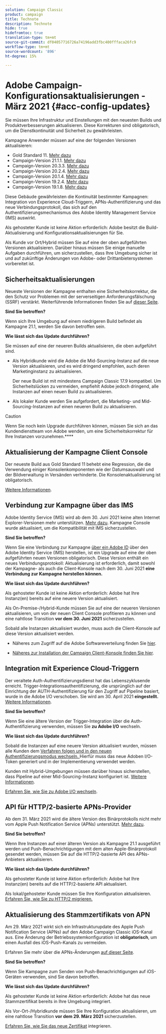 ```yaml
---
solution: Campaign Classic
product: campaign
title: Technote
description: Technote
hide: true
hidefromtoc: true
translation-type: tm+mt
source-git-commit: df04057716726a74196add3fbc400fffaca26fc9
workflow-type: tm+mt
source-wordcount: '896'
ht-degree: 15%

---
```



# Adobe Campaign-Konfigurationsaktualisierungen - März 2021 {#acc-config-updates}

Sie müssen Ihre Infrastruktur und Einstellungen mit den neuesten Builds und Produktverbesserungen aktualisieren. Diese Korrekturen sind obligatorisch, um die Dienstkontinuität und Sicherheit zu gewährleisten.

Kampagne Anwender müssen auf eine der folgenden Versionen aktualisieren:

* Gold Standard 11. [Mehr dazu](../rn/using/gold-standard.md)
* Campaign-Version 21.1.1. [Mehr dazu](../rn/using/latest-release.md)
* Campaign-Version 20.3.3. [Mehr dazu](../rn/using/release--20-3.md)
* Campaign-Version 20.2.4. [Mehr dazu](../rn/using/release--20-2.md)
* Campaign-Version 20.1.4. [Mehr dazu](../rn/using/release--20-1.md)
* Campaign-Version 19.2.4. [Mehr dazu](../rn/using/release--19-2.md)
* Campaign-Version 19.1.8. [Mehr dazu](../rn/using/release--19-1.md)

Diese Gebäude gewährleisten die Kontinuität bestimmter Kampagnen: Integration von Experience Cloud-Triggern, APNs-Authentifizierung und das neue Verbindungsprotokoll, das sich auf den Authentifizierungsmechanismus des Adobe Identity Management Service (IMS) auswirkt.

Als gehosteter Kunde ist keine Aktion erforderlich: Adobe besitzt die Build-Aktualisierung und Konfigurationsaktualisierungen für Sie.

Als Kunde vor Ort/Hybrid müssen Sie auf eine der oben aufgeführten Versionen aktualisieren. Darüber hinaus müssen Sie einige manuelle Aufgaben durchführen, um sicherzustellen, dass Ihre Umgebung sicher ist und auf zukünftige Änderungen von Adobe- oder Drittanbietersystemen vorbereitet ist.

## Sicherheitsaktualisierungen

Neueste Versionen der Kampagne enthalten eine Sicherheitskorrektur, die den Schutz vor Problemen mit der serverseitigen Anforderungsfälschung (SSRF) verstärkt. Weiterführende Informationen finden Sie auf [dieser Seite](https://helpx.adobe.com/de/security/products/campaign/apsb21-04.html).

**Sind Sie betroffen?**

Wenn sich Ihre Umgebung auf einem niedrigeren Build befindet als Kampagne 21.1, werden Sie davon betroffen sein.

**Wie lässt sich das Update durchführen?**

Sie müssen auf eine der neueren Builds aktualisieren, die oben aufgeführt sind.

* Als Hybridkunde wird die Adobe die Mid-Sourcing-Instanz auf die neue Version aktualisieren, und es wird dringend empfohlen, auch deren Marketinginstanz zu aktualisieren.

   Der neue Build ist mit mindestens Campaign Classic 17.9 kompatibel. Um Sicherheitslücken zu vermeiden, empfiehlt Adobe jedoch dringend, alle Instanzen auf einen neuen Build zu aktualisieren. 

* Als lokaler Kunde werden Sie aufgefordert, die Marketing- und Mid-Sourcing-Instanzen auf einen neueren Build zu aktualisieren.

>[!CAUTION]
>
>Wenn Sie noch kein Upgrade durchführen können, müssen Sie sich an das Kundendienstteam von Adobe wenden, um eine Sicherheitskorrektur für Ihre Instanzen vorzunehmen.****


## Aktualisierung der Kampagne Client Console

Der neueste Build aus Gold Standard 11 behebt eine Regression, die die Verwendung einiger Konsolenkomponenten wie der Datumsauswahl und der Bildverwaltung in Versänden verhinderte. Die Konsolenaktualisierung ist obligatorisch.

[Weitere Informationen](../rn/using/gold-standard.md).

## Verbindung zur Kampagne über das IMS

Adobe Identity Service (IMS) wird ab dem 30. Juni 2021 keine alten Internet Explorer-Versionen mehr unterstützen. [Mehr dazu](https://helpx.adobe.com/x-productkb/global/update-operating-system-and-browser.html). Kampagne Console wurde aktualisiert, um die Kompatibilität mit IMS sicherzustellen.

**Sind Sie betroffen?**

Wenn Sie eine Verbindung zur Kampagne [über ein Adobe ID](../integrations/using/about-adobe-id.md) über den Adobe Identity Service (IMS) herstellen, ist ein Upgrade auf eine der oben aufgeführten neuen Versionen obligatorisch. Diese Version enthält ein neues Verbindungsprotokoll: Aktualisierung ist erforderlich, damit sowohl der Kampagne- als auch die Client-Konsole nach dem 30. Juni 2021 **eine Verbindung zur Kampagne herstellen können.**

**Wie lässt sich das Update durchführen?**

Als gehosteter Kunde ist keine Aktion erforderlich: Adobe hat Ihre Instanz(en) bereits auf eine neuere Version aktualisiert.

Als On-Premise-/Hybrid-Kunde müssen Sie auf eine der neueren Versionen aktualisieren, um von der neuen Client Console profitieren zu können und eine nahtlose Transition **vor dem 30. Juni 2021** sicherzustellen.

Sobald alle Instanzen aktualisiert wurden, muss auch die Client-Konsole auf diese Version aktualisiert werden.

* Näheres zum Zugriff auf die Adobe Softwareverteilung finden Sie [hier](https://experienceleague.adobe.com/docs/experience-cloud/software-distribution/home.html?lang=en).

* [Näheres zur Installation der Campaign Client-Konsole finden Sie hier](../installation/using/installing-the-client-console.md).

## Integration mit Experience Cloud-Triggern

Der veraltete Auth-Authentifizierungsdienst hat das Lebenszyklusende erreicht. Trigger-Integrationsauthentifizierung, die ursprünglich auf der Einrichtung der AUTH-Authentifizierung für den Zugriff auf Pipeline basiert, wurde in die Adobe I/O verschoben. Sie wird am 30. April 2021 **eingestellt.** [Weitere Informationen](https://experienceleaguecommunities.adobe.com/t5/adobe-analytics-discussions/adobe-analytics-legacy-api-end-of-life-notice/td-p/385411).

**Sind Sie betroffen?**

Wenn Sie eine ältere Version der Trigger-Integration über die Auth-Authentifizierung verwenden, müssen Sie **zu Adobe I/O** wechseln.

**Wie lässt sich das Update durchführen?**

Sobald die Instanzen auf eine neuere Version aktualisiert wurden, müssen alle Kunden dem [Verfahren folgen und in den neuen Authentifizierungsmodus wechseln. ](../integrations/using/configuring-adobe-io.md) Hierfür muss das neue Adoben I/O-Token generiert und in der Implementierung verwendet werden.  

Kunden mit Hybrid-Umgebungen müssen darüber hinaus sicherstellen, dass Pipeline auf einer Mid-Sourcing-Instanz konfiguriert ist. [Weitere Informationen](../integrations/using/configuring-pipeline.md).

[Erfahren Sie, wie Sie zu Adobe I/O wechseln](../integrations/using/configuring-adobe-io.md).

## API für HTTP/2-basierte APNs-Provider

Ab dem 31. März 2021 wird die ältere Version des Binärprotokolls nicht mehr vom Apple Push Notification Service (APNs) unterstützt. [Mehr dazu](https://developer.apple.com/news/?id=c88acm2b).

**Sind Sie betroffen?**

Wenn Ihre Instanzen auf einer älteren Version als Kampagne 21.1 ausgeführt werden und Push-Benachrichtigungen mit dem alten Apple-Binärprotokoll gesendet werden, müssen Sie auf die HTTP/2-basierte API des APNs-Anbieters aktualisieren.

**Wie lässt sich das Update durchführen?**

Als gehosteter Kunde ist keine Aktion erforderlich: Adobe hat Ihre Instanz(en) bereits auf die HTTP/2-basierte API aktualisiert.

Als lokal/gehosteter Kunde müssen Sie Ihre Konfiguration aktualisieren. [Erfahren Sie, wie Sie zu HTTP/2 migrieren.](https://helpx.adobe.com/de/campaign/kb/migrate-to-apns-http2.html)

## Aktualisierung des Stammzertifikats von APN

Am 29. März 2021 wirkt sich ein Infrastrukturupdate des Apple Push Notification Service (APNs) auf den Adobe Campaign Classic iOS-Kanal aus. Eine Änderung der Betriebssystemkonfiguration ist **obligatorisch**, um einen Ausfall des iOS-Push-Kanals zu vermeiden.

Erfahren Sie mehr über die APNs-Änderungen [auf dieser Seite](https://developer.apple.com/news/?id=7gx0a2lp).

**Sind Sie betroffen?**

Wenn Sie Kampagne zum Senden von Push-Benachrichtigungen auf iOS-Geräten verwenden, sind Sie davon betroffen.

**Wie lässt sich das Update durchführen?**

Als gehosteter Kunde ist keine Aktion erforderlich: Adobe hat das neue Stammzertifikat bereits in Ihre Umgebung integriert.

Als Vor-Ort-/Hybridkunde müssen Sie Ihre Konfiguration aktualisieren, um eine nahtlose Transition **vor dem 29. März 2021** sicherzustellen.

[Erfahren Sie, wie Sie das neue Zertifikat](ios-certificate-update.md) integrieren.

